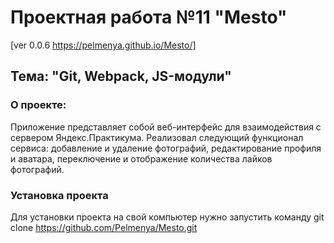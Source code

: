 # Проектная работа №11 "Mesto" 
[ver 0.0.6  https://pelmenya.github.io/Mesto/]

##  Тема: "Git, Webpack, JS-модули"

### О проекте:
Приложение представляет собой веб-интерфейс для взаимодействия с сервером Яндекс.Практикума. 
Реализовал следующий функционал сервиса: добавление и удаление фотографий, редактирование профиля и аватара, переключение и отображение количества лайков фотографий.

### Установка проекта
Для установки проекта на свой компьютер нужно запустить команду
git clone https://github.com/Pelmenya/Mesto.git




